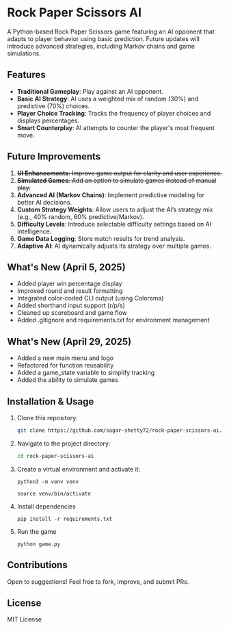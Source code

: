 # Rock Paper Scissors AI

A Python-based Rock Paper Scissors game featuring an AI opponent that adapts to player behavior using basic prediction. Future updates will introduce advanced strategies, including Markov chains and game simulations.

## Features
- **Traditional Gameplay**: Play against an AI opponent.
- **Basic AI Strategy**: AI uses a weighted mix of random (30%) and predictive (70%) choices.
- **Player Choice Tracking**: Tracks the frequency of player choices and displays percentages.
- **Smart Counterplay**: AI attempts to counter the player's most frequent move.

## Future Improvements
1. ~~**UI Enhancements**: Improve game output for clarity and user experience.~~
2. ~~**Simulated Games**: Add an option to simulate games instead of manual play.~~
3. **Advanced AI (Markov Chains)**: Implement predictive modeling for better AI decisions.
4. **Custom Strategy Weights**: Allow users to adjust the AI’s strategy mix (e.g., 40% random, 60% predictive/Markov).
5. **Difficulty Levels**: Introduce selectable difficulty settings based on AI intelligence.
6. **Game Data Logging**: Store match results for trend analysis.
7. **Adaptive AI**: AI dynamically adjusts its strategy over multiple games.

## What's New (April 5, 2025)
- Added player win percentage display
- Improved round and result formatting
- Integrated color-coded CLI output (using Colorama)
- Added shorthand input support (r/p/s)
- Cleaned up scoreboard and game flow
- Added .gitignore and requirements.txt for environment management

## What's New (April 29, 2025)
- Added a new main menu and logo
- Refactored for function reusability
- Added a game_state variable to simplify tracking
- Added the ability to simulate games

## Installation & Usage
1. Clone this repository:
   ```sh
   git clone https://github.com/sagar-shetty72/rock-paper-scissors-ai.git
   ```
2. Navigate to the project directory:
   ```sh
   cd rock-paper-scissors-ai
   ```
3. Create a virtual environment and activate it:
   ```
   python3 -m venv venv
   ```
   ```
   source venv/bin/activate

   ```
4. Install dependencies
   ```
   pip install -r requirements.txt
   ```
5. Run the game
   ```
   python game.py
   ```

## Contributions
Open to suggestions! Feel free to fork, improve, and submit PRs.

## License
MIT License
